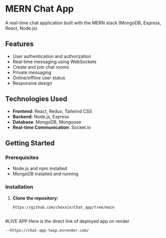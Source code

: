 # MERN Chat App

A real-time chat application built with the MERN stack (MongoDB, Express, React, Node.js).

## Features

- User authentication and authorization
- Real-time messaging using WebSockets
- Create and join chat rooms
- Private messaging
- Online/offline user status
- Responsive design

## Technologies Used

- **Frontend**: React, Redux, Tailwind CSS
- **Backend**: Node.js, Express
- **Database**: MongoDB, Mongoose
- **Real-time Communication**: Socket.io

## Getting Started

### Prerequisites

- Node.js and npm installed
- MongoDB installed and running

### Installation

1. **Clone the repository:**

   ```bash
   https://github.com/choxxin/Chat_app/tree/main

   

#LIVE APP
Here is the direct link of deployed app on render
```bash
--https://chat-app-twsp.onrender.com/
 
